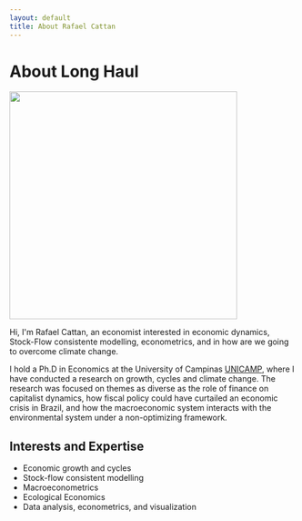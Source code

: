 ```yaml
---
layout: default
title: About Rafael Cattan
---
```


<div class="post">
	<h1 class="pageTitle">About Long Haul</h1>
	<img src="{{ '/assets/img/CATTAN.jpg' }}" alt="" width="400">
	<p class="intro"> Hi, I'm Rafael Cattan, an economist interested in economic dynamics, Stock-Flow consistente modelling, econometrics, and in how are we going to overcome climate change. </p>
	<p>I hold a Ph.D in Economics at the University of Campinas <a href="https://www.eco.unicamp.br/">UNICAMP</a>, where I have conducted a research on growth, cycles and climate change. The research was focused on themes as diverse as the role of finance on capitalist dynamics, how fiscal policy could have curtailed an economic crisis in Brazil, and how the macroeconomic system interacts with the environmental system under a non-optimizing framework.</p>
	<h2>Interests and Expertise</h2>
	<ul>
		<li>Economic growth and cycles</li>
  		<li>Stock-flow consistent modelling</li>
  		<li>Macroeconometrics</li>
  		<li>Ecological Economics</li>
  		<li>Data analysis, econometrics, and visualization</li>
  	</ul>
</div>
